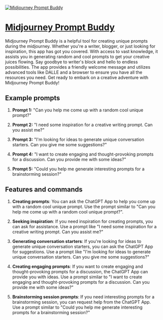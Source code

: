 [![Midjourney Prompt Buddy](https://files.oaiusercontent.com/file-EEMM9DFAD1PF9QdsiYO1fEa3?se=2123-10-17T04%3A05%3A30Z&sp=r&sv=2021-08-06&sr=b&rscc=max-age%3D31536000%2C%20immutable&rscd=attachment%3B%20filename%3D5d95d3f2-ff85-4e88-9da1-e4a1577984e5.png&sig=blzzCOLIwRl0YHO3nATxLWeDPFw2BMP7R7YQ5WHo9lI%3D)](https://chat.openai.com/g/g-5MnbPskQ2-midjourney-prompt-buddy)

# [Midjourney Prompt Buddy](https://chat.openai.com/g/g-5MnbPskQ2-midjourney-prompt-buddy)

Midjourney Prompt Buddy is a helpful tool for creating unique prompts during the midjourney. Whether you're a writer, blogger, or just looking for inspiration, this app has got you covered. With access to vast knowledge, it assists you in generating random and cool prompts to get your creative juices flowing. Say goodbye to writer's block and hello to endless possibilities. The app provides a friendly welcome message and utilizes advanced tools like DALLE and a browser to ensure you have all the resources you need. Get ready to embark on a creative adventure with Midjourney Prompt Buddy!

## Example prompts

1. **Prompt 1:** "Can you help me come up with a random cool unique prompt?"

2. **Prompt 2:** "I need some inspiration for a creative writing prompt. Can you assist me?"

3. **Prompt 3:** "I'm looking for ideas to generate unique conversation starters. Can you give me some suggestions?"

4. **Prompt 4:** "I want to create engaging and thought-provoking prompts for a discussion. Can you provide me with some ideas?"

5. **Prompt 5:** "Could you help me generate interesting prompts for a brainstorming session?"

## Features and commands

1. **Creating prompts**: You can ask the ChatGPT App to help you come up with a random cool unique prompt. Use the prompt similar to "Can you help me come up with a random cool unique prompt?".

2. **Seeking inspiration**: If you need inspiration for creating prompts, you can ask for assistance. Use a prompt like "I need some inspiration for a creative writing prompt. Can you assist me?"

3. **Generating conversation starters**: If you're looking for ideas to generate unique conversation starters, you can ask the ChatGPT App for suggestions. Use a prompt like "I'm looking for ideas to generate unique conversation starters. Can you give me some suggestions?"

4. **Creating engaging prompts**: If you want to create engaging and thought-provoking prompts for a discussion, the ChatGPT App can provide you with ideas. Use a prompt similar to "I want to create engaging and thought-provoking prompts for a discussion. Can you provide me with some ideas?"

5. **Brainstorming session prompts**: If you need interesting prompts for a brainstorming session, you can request help from the ChatGPT App. Use a prompt similar to "Could you help me generate interesting prompts for a brainstorming session?"